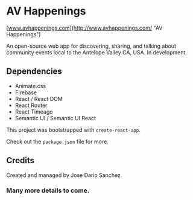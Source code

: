 # AV Happenings

[www.avhappenings.com](http://www.avhappenings.com/ "AV Happenings")

An open-source web app for discovering, sharing, and talking about community events local to the Antelope Valley CA, USA. In development.

## Dependencies
* Animate.css
* Firebase
* React / React DOM
* React Router
* React Timeago
* Semantic UI / Semantic UI React

This project was bootstrapped with `create-react-app`.

Check out the `package.json` file for more.

## Credits

Created and managed by Jose Dario Sanchez.

### Many more details to come.

